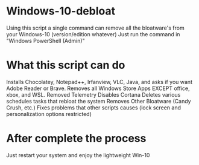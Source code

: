 # Windows-10-debloat
Using this script a single command can remove all the bloatware's from your Windows-10 (version/edition whatever)
Just run the command in "Windows PowerShell (Admin)"

# What this script can do
Installs Chocolatey, Notepad++, Irfanview, VLC, Java, and asks if you want Adobe Reader or Brave.
Removes all Windows Store Apps EXCEPT office, xbox, and WSL.
Removed Telemetry
Disables Cortana
Deletes various schedules tasks that rebloat the system
Removes Other Bloatware (Candy Crush, etc.)
Fixes problems that other scripts causes (lock screen and personalization options restricted)

# After complete the process
Just restart your system and enjoy the lightweight Win-10
